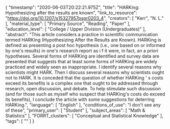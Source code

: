 {
    "timestamp": "2020-06-03T20:22:21.975Z",
    "title": "HARKing: Hypothesizing after the results are known",
    "link_to_resource": "https://doi.org/10.1207/s15327957pspr0203_4",
    "creators": [
        "Kerr",
        "N. L."
    ],
    "material_type": [
        "Primary Source",
        "Reading",
        "Paper"
    ],
    "education_level": [
        "College / Upper Division (Undergraduates)"
    ],
    "abstract": "This article considers a practice in scientific communication termed HARKing (Hypothesizing After the Results are Known). HARKing is defined as presenting a post hoc hypothesis (i.e., one based on or informed by one's results) in one's research report as i f it were, in fact, an a priori hypotheses. Several forms of HARKing are identified and survey data are presented that suggests that at least some forms of HARKing are widely practiced and widely seen as inappropriate. I identify several reasons why scientists might HARK. Then I discuss several reasons why scientists ought not to HARK. It is conceded that the question of whether HARKing ' s costs exceed its benefits is a complex one that ought to be addressed through research, open discussion, and debate. To help stimulate such discussion (and for those such as myself who suspect that HARKing's costs do exceed its benefits), I conclude the article with some suggestions for deterring HARKing.",
    "language": [
        "English"
    ],
    "conditions_of_use": "I don't see any of these",
    "primary_user": [
        "Student"
    ],
    "subject_areas": [
        "Math & Statistics"
    ],
    "FORRT_clusters": [
        "Conceptual and Statistical Knowledge"
    ],
    "tags": [
        ""
    ]
}